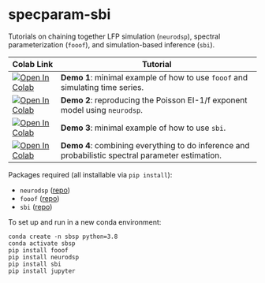 # specparam-sbi
Tutorials on chaining together LFP simulation (`neurodsp`), spectral parameterization (`fooof`), and simulation-based inference (`sbi`).

|  Colab Link  |  Tutorial  |
| - | --- |
| [![Open In Colab](https://colab.research.google.com/assets/colab-badge.svg)](https://colab.research.google.com/github/rdgao/specparam-sbi/blob/main/demo_notebooks/1-fooof_ndsp_demo.ipynb) |  **Demo 1**: minimal example of how to use `fooof` and simulating time series. |
| [![Open In Colab](https://colab.research.google.com/assets/colab-badge.svg)](https://colab.research.google.com/github/rdgao/specparam-sbi/blob/main/demo_notebooks/2-EI.ipynb) |  **Demo 2**: reproducing the Poisson EI-1/f exponent model using `neurodsp`. |
| [![Open In Colab](https://colab.research.google.com/assets/colab-badge.svg)](https://colab.research.google.com/github/rdgao/specparam-sbi/blob/main/demo_notebooks/3-sbi_demo.ipynb) |  **Demo 3**: minimal example of how to use `sbi`. |
| [![Open In Colab](https://colab.research.google.com/assets/colab-badge.svg)](https://colab.research.google.com/github/rdgao/specparam-sbi/blob/main/demo_notebooks/4-EI_tau_inference.ipynb) |  **Demo 4**: combining everything to do inference and probabilistic spectral parameter estimation. |

Packages required (all installable via `pip install`):
- `neurodsp` ([repo](https://github.com/neurodsp-tools/neurodsp))
- `fooof` ([repo](https://github.com/fooof-tools/fooof))
- `sbi` ([repo](https://github.com/mackelab/sbi))
  
To set up and run in a new conda environment:
```
conda create -n sbsp python=3.8
conda activate sbsp
pip install fooof
pip install neurodsp
pip install sbi
pip install jupyter
```
